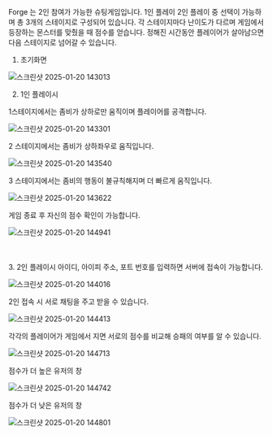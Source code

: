 Forge 는 2인 참여가 가능한 슈팅게임입니다. 1인 플레이 2인 플레이 중 선택이 가능하며 총 3개의 스테이지로 구성되어 있습니다. 
각 스테이지마다 난이도가 다르며 게임에서 등장하는 몬스터를 맞췄을 때 점수를 얻습니다. 정해진 시간동안 플레이어가 살아남으면
다음 스테이지로 넘어갈 수 있습니다.

1. 초기화면
   
![스크린샷 2025-01-20 143013](https://github.com/user-attachments/assets/559daa1e-aed4-4056-b0eb-d9f07d6de46d)

2. 1인 플레이시
   
  1스테이지에서는 좀비가 상하로만 움직이며 플레이어를 공격합니다.
   
  ![스크린샷 2025-01-20 143301](https://github.com/user-attachments/assets/86800698-dbd8-4652-909a-db1dd84a3bbf)

  2 스테이지에서는 좀비가 상하좌우로 움직입니다.
  
  ![스크린샷 2025-01-20 143540](https://github.com/user-attachments/assets/0b9e5f9a-5018-44ea-b2e8-dff40fa72689)

  3 스테이지에서는 좀비의 행동이 불규칙해지며 더 빠르게 움직입니다.
  
  ![스크린샷 2025-01-20 143622](https://github.com/user-attachments/assets/1bb2ef55-164d-4735-b65e-376931a56427)

  게임 종료 후 자신의 점수 확인이 가능합니다.
  
  ![스크린샷 2025-01-20 144941](https://github.com/user-attachments/assets/11db19ed-15b3-419b-9e5a-114bcb7de977)

<br></br>
3. 2인 플레이시
   아이디, 아이피 주소, 포트 번호를 입력하면 서버에 접속이 가능합니다.
   
   ![스크린샷 2025-01-20 144016](https://github.com/user-attachments/assets/35cf83c4-a67a-4380-9fd7-7385eeee11d2)

   2인 접속 시 서로 채팅을 주고 받을 수 있습니다.
   
   ![스크린샷 2025-01-20 144413](https://github.com/user-attachments/assets/5f285339-ee92-4a12-99da-67b3bc042543)

  각각의 플레이어가 게임에서 지면 서로의 점수를 비교해 승패의 여부를 알 수 있습니다.
  
  ![스크린샷 2025-01-20 144713](https://github.com/user-attachments/assets/63e07153-ee07-4b96-896e-c5162322105e)

  점수가 더 높은 유저의 창 
  
  ![스크린샷 2025-01-20 144742](https://github.com/user-attachments/assets/011d3715-1ca9-4c0c-a02d-8fe07873630d)
  
  점수가 더 낮은 유저의 창 
  
  ![스크린샷 2025-01-20 144801](https://github.com/user-attachments/assets/31a16937-4209-40bd-b2e0-1dddc5713616)

 

